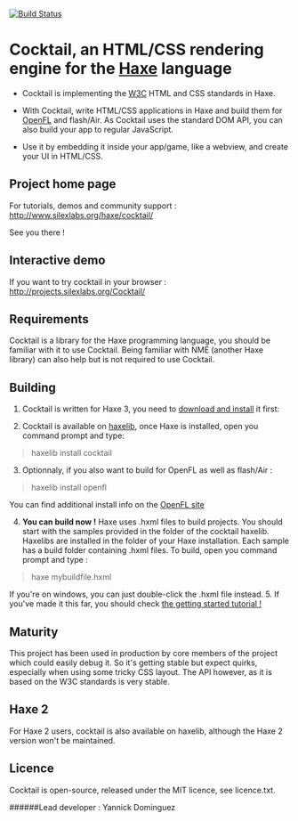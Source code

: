 [![Build Status](https://travis-ci.org/silexlabs/Cocktail.svg?branch=add-travis-test)](https://travis-ci.org/silexlabs/Cocktail)

Cocktail, an HTML/CSS rendering engine for the [Haxe](http://haxe.org/) language 
=============

* Cocktail is implementing the [W3C](http://www.w3.org/) HTML and CSS standards in Haxe.

* With Cocktail, write HTML/CSS applications in Haxe and build them for [OpenFL](http://www.openfl.org/) and flash/Air. As Cocktail uses the standard DOM API, you can also build your app to regular JavaScript.

* Use it by embedding it inside your app/game, like a webview, and create your UI in HTML/CSS.

Project home page
-------------

For tutorials, demos and community support :
http://www.silexlabs.org/haxe/cocktail/

See you there !

Interactive demo
-------------

If you want to try cocktail in your browser :
http://projects.silexlabs.org/Cocktail/

Requirements
-------------
Cocktail is a library for the Haxe programming language, you should be familiar with it to use Cocktail. Being familiar with NME (another Haxe library) can also help but is not required to use Cocktail.

Building
-------------

1. Cocktail is written for Haxe 3, you need to [download and install](http://haxe.org/download) it first:

2. Cocktail is available on [haxelib](http://haxe.org/haxelib), once Haxe is installed, open you command prompt and type:
> haxelib install cocktail

3. Optionnaly, if you also want to build for OpenFL as well as flash/Air : 
> haxelib install openfl

  You can find additional install info on the [OpenFL site](http://www.openfl.org/)

4. **You can build now !** Haxe uses .hxml files to build projects. You should start with the samples provided in the folder of the cocktail haxelib. Haxelibs are installed in the folder of your Haxe installation. Each sample has a build folder containing .hxml files. To build, open you command prompt and type : 
> haxe mybuildfile.hxml

 If you're on windows, you can just double-click the .hxml file instead.
5. If you've made it this far, you should check [the getting started tutorial !](http://www.silexlabs.org/haxe/cocktail/tutorials/getting-started-with-cocktail/) 

Maturity
-------------
This project has been used in production by core members of the project which could easily debug it. So it's getting stable but expect quirks, especially when using some tricky CSS layout. The API however, as it is based on the W3C standards is very stable.

Haxe 2
-------------
For Haxe 2 users, cocktail is also available on haxelib, although the Haxe 2 version won't be maintained.

Licence
-------------

Cocktail is open-source, released under the MIT licence, see licence.txt.

######Lead developer : Yannick Dominguez

